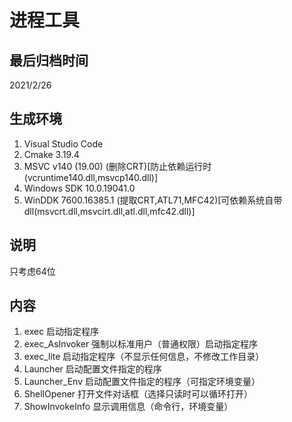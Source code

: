 # 进程工具
## 最后归档时间
2021/2/26
## 生成环境
1. Visual Studio Code
2. Cmake 3.19.4
3. MSVC v140 (19.00) (删除CRT)[防止依赖运行时(vcruntime140.dll,msvcp140.dll)]
4. Windows SDK 10.0.19041.0
5. WinDDK 7600.16385.1 (提取CRT,ATL71,MFC42)[可依赖系统自带dll(msvcrt.dll,msvcirt.dll,atl.dll,mfc42.dll)]
## 说明
只考虑64位
## 内容
1. exec
启动指定程序
2. exec_AsInvoker
强制以标准用户（普通权限）启动指定程序
3. exec_lite
启动指定程序（不显示任何信息，不修改工作目录）
4. Launcher
启动配置文件指定的程序
5. Launcher_Env
启动配置文件指定的程序（可指定环境变量）
6. ShellOpener
打开文件对话框（选择只读时可以循环打开）
7. ShowInvokeInfo
显示调用信息（命令行，环境变量）
